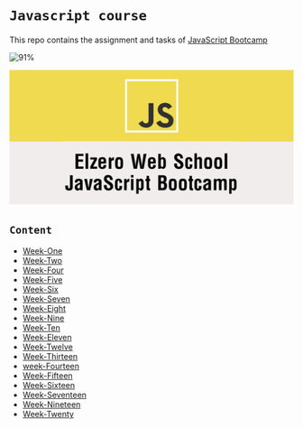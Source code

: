 # `Javascript course` 

 
This repo contains the assignment and tasks of [JavaScript Bootcamp](https://elzero.org/study/javascript-bootcamp-2021-study-plan/) 

![91%](https://progress-bar.dev/91/?title=soon🔜)

![logo](Elzero.png)

## `Content`
- [Week-One](week-1(Intro)/)
- [Week-Two](week-2(data%20Types)/)
- [Week-Four](week-4(number%26string)/)
- [Week-Five](week-5(flow%20control)/)
- [Week-Six](week-6(Array)/)
- [Week-Seven](week-7(Loops)/)
- [Week-Eight](week-8(functions)/)
- [Week-Nine](week-9(functions-2)/)
- [Week-Ten](week-10(Higher-Order-Functions)/) 
- [Week-Eleven](week-11(object)/)
- [Week-Twelve](week-12(DOM)/)
- [Week-Thirteen](week-13(DOM-Events)/)
- [week-Fourteen](week-14(BOM)/)
- [Week-Fifteen](week-15(BOM-localStorage)/)
- [Week-Sixteen](week-16(Destructuring-Arrays)/)
- [Week-Seventeen](week-17(Set-Map)/)
- [Week-Nineteen](week-19(OOP)/)
- [Week-Twenty](week-20(Date%20And%20Time)/)

